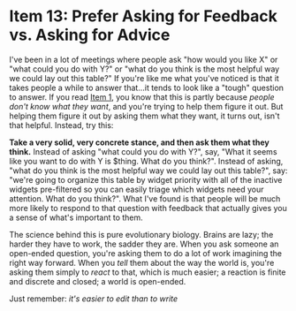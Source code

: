 # Item 13: Prefer Asking for Feedback vs. Asking for Advice

I've been in a lot of meetings where people ask "how would you like X" or "what could you do with Y?" or "what do you think is the most helpful way we could lay out this table?" If you're like me what you've noticed is that it takes people a while to answer that...it tends to look like a "tough" question to answer. If you read [Item 1](./item-1-dunno.md), you know that this is partly because _people don't know what they want_, and you're trying to help them figure it out. But helping them figure it out by asking them what they want, it turns out, isn't that helpful. Instead, try this:

**Take a very solid, very concrete stance, and then ask them what they think.** Instead of asking "what could you do with Y?", say, "What it seems like you want to do with Y is $thing. What do you think?". Instead of asking, "what do you think is the most helpful way we could lay out this table?", say: "we're going to organize this table by widget priority with all of the inactive widgets pre-filtered so you can easily triage which widgets need your attention. What do you think?". What I've found is that people will be much more likely to respond to that question with feedback that actually gives you a sense of what's important to them.

The science behind this is pure evolutionary biology. Brains are lazy; the harder they have to work, the sadder they are. When you ask someone an open-ended question, you're asking them to do a lot of work imagining the right way forward. When you _tell_ them about the way the world is, you're asking them simply to _react_ to that, which is much easier; a reaction is finite and discrete and closed; a world is open-ended.

Just remember: _it's easier to edit than to write_
